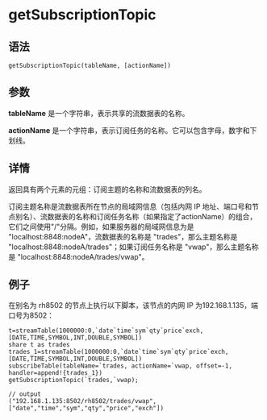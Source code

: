 # getSubscriptionTopic

## 语法

`getSubscriptionTopic(tableName, [actionName])`

## 参数

**tableName** 是一个字符串，表示共享的流数据表的名称。

**actionName** 是一个字符串，表示订阅任务的名称。它可以包含字母，数字和下划线。

## 详情

返回具有两个元素的元组：订阅主题的名称和流数据表的列名。

订阅主题名称是流数据表所在节点的局域网信息（包括内网 IP
地址、端口号和节点别名）、流数据表的名称和订阅任务名称（如果指定了actionName）的组合，它们之间使用"/"分隔。例如，如果服务器的局域网信息为是
"localhost:8848:nodeA"，流数据表的名称是 "trades"，那么主题名称是
"localhost:8848:nodeA/trades"；如果订阅任务名称是 "vwap"，那么主题名称是
"localhost:8848:nodeA/trades/vwap"。

## 例子

在别名为 rh8502 的节点上执行以下脚本，该节点的内网 IP 为192.168.1.135，端口号为8502：

```
t=streamTable(1000000:0,`date`time`sym`qty`price`exch,[DATE,TIME,SYMBOL,INT,DOUBLE,SYMBOL])
share t as trades
trades_1=streamTable(1000000:0,`date`time`sym`qty`price`exch,[DATE,TIME,SYMBOL,INT,DOUBLE,SYMBOL])
subscribeTable(tableName=`trades, actionName=`vwap, offset=-1, handler=append!{trades_1})
getSubscriptionTopic(`trades,`vwap);

// output
("192.168.1.135:8502/rh8502/trades/vwap",["date","time","sym","qty","price","exch"])
```

